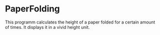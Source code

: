 # PaperFolding
This programm calculates the height of a paper folded for a certain amount of times. It displays it in a vivid height unit.
